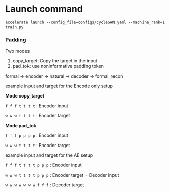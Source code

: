 # Launch command
```
accelerate launch --config_file=configs/cycleGAN.yaml --machine_rank=1 train.py
```

### Padding
Two modes 
1. copy_target: Copy the target in the input
2. pad_tok: use noninformative padding token

formal -> encoder -> natural -> decoder -> formal_recon

example input and target for the Encode only setup

**Mode copy_target**

`f f f t t t t` : Encoder input

`w w w t t t t` : Encoder target

**Mode pad_tok**

`f f f p p p p` : Encoder input

`w w w t t t t` : Encoder target


example input and target for the AE setup

`f f f t t t t p p p` : Encoder input

`w w w t t t t p p p` : Encoder target = Decoder input

`w w w w w w w f f f` : Decoder target